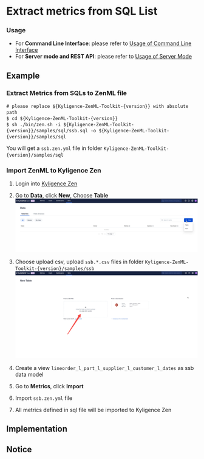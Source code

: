 # Extract metrics from SQL List

### Usage

- For **Command Line Interface**: please refer to [Usage of Command Line Interface](cli.md)
- For **Server mode and REST API**: please refer to [Usage of Server Mode](server.md)

## Example

### Extract Metrics from SQLs to ZenML file

```
# please replace ${Kyligence-ZenML-Toolkit-{version}} with absolute path
$ cd ${Kyligence-ZenML-Toolkit-{version}}
$ sh ./bin/zen.sh -i ${Kyligence-ZenML-Toolkit-{version}}/samples/sql/ssb.sql -o ${Kyligence-ZenML-Toolkit-{version}}/samples/sql
```

You will get a `ssb.zen.yml` file in folder `Kyligence-ZenML-Toolkit-{version}/samples/sql`

### Import ZenML to Kyligence Zen

1. Login into [Kyligence Zen](https://kyligence.io/zen)
2. Go to **Data**, click **New**, Choose **Table**
   ![New Table](images/examples/import_table.png)
3. Choose upload csv, upload `ssb.*.csv` files in folder `Kyligence-ZenML-Toolkit-{version}/samples/ssb`
   ![Upload Table](images/examples/import_table2.png)
4. Create a view `lineorder_l_part_l_supplier_l_customer_l_dates` as ssb data model
   
5. Go to **Metrics**, click **Import**
   
6. Import `ssb.zen.yml` file

7. All metrics defined in sql file will be imported to Kyligence Zen
  

## Implementation


## Notice